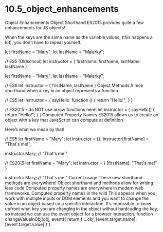 # 10.5_object_enhancements

Object Enhancements
Object Shorthand
ES2015 provides quite a few enhancements for JS objects!

When the keys are the same name as the variable values, (this happens a lot), you don’t have to repeat yourself.

let firstName = "Mary";
let lastName = "Malarky";

// ES5 (Oldschool)
let instructor = {
    firstName: firstName,
    lastName: lastName
}
 
let firstName = "Mary";
let lastName = "Malarky";

// ES6
let instructor = {
    firstName,
    lastName
}
Object Methods
A nice shorthand when a key in an object represents a function.

// ES5
let instructor = {
  sayHello: function () {
    return "Hello!";
  }
}
 
// ES2015 - do NOT use arrow functions here!
let instructor = {
  sayHello() {
    return "Hello!";
  }
}
Computed Property Names
ES2015 allows us to create an object with a key that JavaScript can compute at definition.

Here’s what we mean by that!

// ES5
let firstName = "Mary";
let instructor = {};
instructor[firstName] = "That's me!";

instructor.Mary; // "That's me!"
 
// ES2015
let firstName = "Mary";
let instructor = {
    [firstName]: "That's me!"
}

instructor.Mary; // "That's me!"
Current usage
These new shorthand methods are everywhere!
Object shorthand and methods allow for writing less code
Computed property names are everywhere in modern web frameworks.
Computed property names in the wild
This appears when you work with multiple inputs or DOM elements and you want to change the value in an object based on a specific interaction,
It’s impossible to know upfront what key you are changing in the object without hardcoding the key, so instead we can use the event object for a browser interaction.
function changeValueInObj(obj, event){
  return {
    ...obj,
    [event.target.name]: [event.target.value]
  }
}
